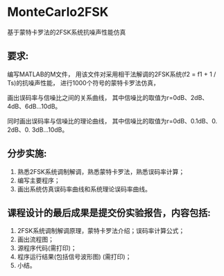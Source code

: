 # MonteCarlo2FSK
基于蒙特卡罗法的2FSK系统抗噪声性能仿真
## 要求:
编写MATLAB的M文件，
用该文件对采用相干法解调的2FSK系统(f2 = f1 + 1 / Ts)的抗噪声性能，
进行1000个符号的蒙特卡罗法仿真，

画出误码率与信噪比之间的关系曲线，
其中信噪比的取值为r=0dB、2dB、4dB、6dB...10dB。

同时画出误码率与信噪比的理论曲线，
其中信噪比的取值为r=0dB、0.1dB、0. 2dB、0. 3dB...10dB。

## 分步实施:
1. 熟悉2FSK系统调制解调，熟悉蒙特卡罗法，熟悉误码率计算；
2. 编写主要程序；
3. 画出系统仿真误码率曲线和系统理论误码率曲线。

## 课程设计的最后成果是提交份实验报告，内容包括:
1. 2FSK系统调制解调原理，蒙特卡罗法介绍；误码率计算公式；
2. 画出流程图；
3. 源程序代码(需打印)；
4. 程序运行结果(包括信号波形图) (需打印)；
5. 小结。
